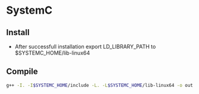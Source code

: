 # SystemC

## Install
* After successfull installation export LD_LIBRARY_PATH to $SYSTEMC_HOME/lib-linux64

## Compile

```bash
g++ -I. -I$SYSTEMC_HOME/include -L. -L$SYSTEMC_HOME/lib-linux64 -o out input.cpp -lm -lsystemc
```
